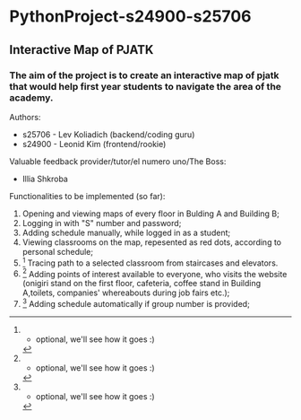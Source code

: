 # PythonProject-s24900-s25706
## Interactive Map of PJATK

### The aim of the project is to create an interactive map of pjatk that would help first year students to navigate the area of the academy.

Authors:  
- s25706 - Lev Koliadich (backend/coding guru)
- s24900 - Leonid Kim (frontend/rookie)

Valuable feedback provider/tutor/el numero uno/The Boss:
- Illia Shkroba

Functionalities to be implemented (so far):
1. Opening and viewing maps of every floor in Bulding A and Building B;
2. Logging in with "S" number and password;
3. Adding schedule manually, while logged in as a student;
4. Viewing classrooms on the map, repesented as red dots, according to personal schedule;
5. [^1] Tracing path to a selected classroom from staircases and elevators.
6. [^1] Adding points of interest available to everyone, who visits the website (onigiri stand on the first floor, cafeteria, coffee stand in Building A,toilets, companies' whereabouts during job fairs etc.);
7. [^1] Adding schedule automatically if group number is provided;

[^1]: - optional, we'll see how it goes :)
